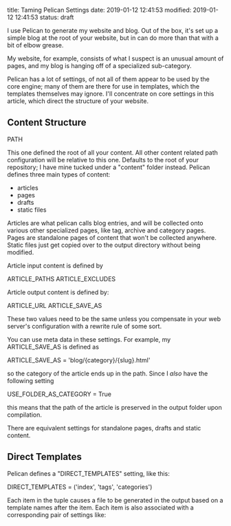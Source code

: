 title: Taming Pelican Settings
date: 2019-01-12 12:41:53
modified: 2019-01-12 12:41:53
status: draft

I use Pelican to generate my website and blog.  Out of the box, it's set up
a simple blog at the root of your website, but in can do more than that with
a bit of elbow grease.

My website, for example, consists of what I suspect is an unusual amount of
pages, and my blog is hanging off of a specialized sub-category.

Pelican has a lot of settings, of not all of them appear to be used by the
core engine; many of them are there for use in templates, which the
templates themselves may ignore.  I'll concentrate on core settings in this
article, which direct the structure of your website.

## Content Structure

PATH

This one defined the root of all your content.  All other content related
path configuration will be relative to this one.  Defaults to the root of
your repository; I have mine tucked under a "content" folder instead.
Pelican defines three main types of content:

* articles
* pages
* drafts
* static files

Articles are what pelican calls blog entries, and will be collected onto
various other specialized pages, like tag, archive and category pages.
Pages are standalone pages of content that won't be collected anywhere.
Static files just get copied over to the output directory without being
modified.

Article input content is defined by

ARTICLE_PATHS
ARTICLE_EXCLUDES

Article output content is defined by:

ARTICLE_URL
ARTICLE_SAVE_AS

These two values need to be the same unless you compensate in your web
server's configuration with a rewrite rule of some sort.

You can use meta data in these settings.  For example, my ARTICLE_SAVE_AS is
defined as

ARTICLE_SAVE_AS = 'blog/{category}/{slug}.html'

so the category of the article ends up in the path.  Since I *also* have the
following setting

USE_FOLDER_AS_CATEGORY = True

this means that the path of the article is preserved in the output folder
upon compilation.

There are equivalent settings for standalone pages, drafts and static
content.

## Direct Templates

Pelican defines a "DIRECT_TEMPLATES" setting, like this:

DIRECT_TEMPLATES = ('index', 'tags', 'categories')

Each item in the tuple causes a file to be generated in the output based on
a template names after the item.  Each item is also associated with a
corresponding pair of settings like:

<template>_SAVE_AS
<template>_URL

Pelican generates a few collection type pages out of the box:

* archives
* tags
* categories


